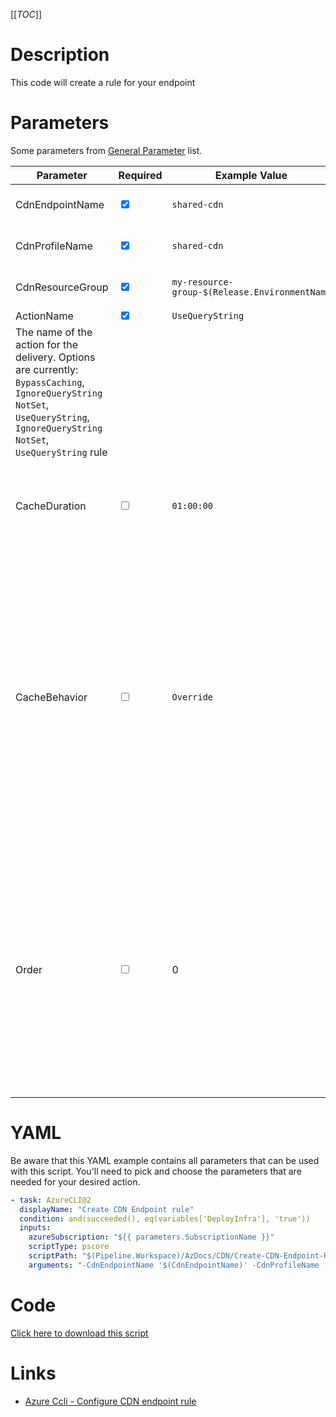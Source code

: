 [[_TOC_]]

# Description

This code will create a rule for your endpoint

# Parameters

Some parameters from [General Parameter](/Azure/AzDocs-v1/Scripts) list.

| Parameter                                                                                                                                                                            | Required                        | Example Value                                 | Description                                                                                                                                                                                                                                                                                |
| ------------------------------------------------------------------------------------------------------------------------------------------------------------------------------------ | ------------------------------- | --------------------------------------------- | ------------------------------------------------------------------------------------------------------------------------------------------------------------------------------------------------------------------------------------------------------------------------------------------ |
| CdnEndpointName                                                                                                                                                                      | <input type="checkbox" checked> | `shared-cdn`                                  | The name of the cdn endpoint.                                                                                                                                                                                                                                                              |
| CdnProfileName                                                                                                                                                                       | <input type="checkbox" checked> | `shared-cdn`                                  | The name of the cdn profile name.                                                                                                                                                                                                                                                          |
| CdnResourceGroup                                                                                                                                                                     | <input type="checkbox" checked> | `my-resource-group-$(Release.EnvironmentName` | The name of the resource group.                                                                                                                                                                                                                                                            |
| ActionName                                                                                                                                                                           | <input type="checkbox" checked> | `UseQueryString`                              |
| The name of the action for the delivery. Options are currently: `BypassCaching`, `IgnoreQueryString` `NotSet`, `UseQueryString`, `IgnoreQueryString` `NotSet`, `UseQueryString` rule |
| CacheDuration                                                                                                                                                                        | <input type="checkbox">         | `01:00:00`                                    | The duration for which the content needs to be cached. Allowed format is [d.]hh:mm:ss.                                                                                                                                                                                                     |
| CacheBehavior                                                                                                                                                                        | <input type="checkbox">         | `Override`                                    | The host header value sent to the origin with each request. If you leave this blank, the request hostname determines this value. Azure CDN origins, such as Web Apps, Blob Storage, and Cloud Services, require this host header value to match the origin hostname by default.            |
| Order                                                                                                                                                                                | <input type="checkbox">         | 0                                             | The order in which the rules are applied for the endpoint. Possible values {0,1,2,3,………}. A rule with a lower order will be applied before one with a higher order. Rule with order 0 is a special rule. It does not require any condition and actions listed in it will always be applied |

# YAML

Be aware that this YAML example contains all parameters that can be used with this script. You'll need to pick and choose the parameters that are needed for your desired action.

```yaml
- task: AzureCLI@2
  displayName: "Create CDN Endpoint rule"
  condition: and(succeeded(), eq(variables['DeployInfra'], 'true'))
  inputs:
    azureSubscription: "${{ parameters.SubscriptionName }}"
    scriptType: pscore
    scriptPath: "$(Pipeline.Workspace)/AzDocs/CDN/Create-CDN-Endpoint-Rule.ps1"
    arguments: "-CdnEndpointName '$(CdnEndpointName)' -CdnProfileName '$(CdnProfileName)' -CdnResourceGroup '$(CdnResourceGroup)' -ActionName '$(ActionName)' -CacheDuration '$(CacheDuration)' -Order '$(Order)'"
```

# Code

[Click here to download this script](../../../../src/CDN/CDN/Create-CDN-Endpoint-Rule.ps1)

# Links

- [Azure Ccli - Configure CDN endpoint rule](https://docs.microsoft.com/nl-nl/cli/azure/cdn/endpoint/rule?view=azure-cli-latest)
